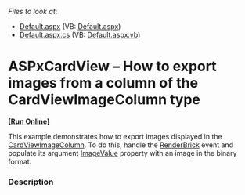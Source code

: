 <!-- default file list -->
*Files to look at*:

* [Default.aspx](./CS/Default.aspx) (VB: [Default.aspx](./VB/Default.aspx))
* [Default.aspx.cs](./CS/Default.aspx.cs) (VB: [Default.aspx.vb](./VB/Default.aspx.vb))
<!-- default file list end -->
# ASPxCardView – How to export images from a column of the CardViewImageColumn type
<!-- run online -->
**[[Run Online]](https://codecentral.devexpress.com/t333472/)**
<!-- run online end -->


<p>This example demonstrates how to export images displayed in the <a href="https://documentation.devexpress.com/#AspNet/clsDevExpressWebCardViewImageColumntopic">CardViewImageColumn</a>. To do this, handle the <a href="https://documentation.devexpress.com/#AspNet/DevExpressWebASPxCardViewExporter_RenderBricktopic">RenderBrick</a> event and populate its argument <a href="https://documentation.devexpress.com/#AspNet/DevExpressWebASPxCardViewExportRenderingEventArgs_ImageValuetopic">ImageValue</a> property with an image in the binary format.</p>


<h3>Description</h3>

&nbsp;

<br/>



